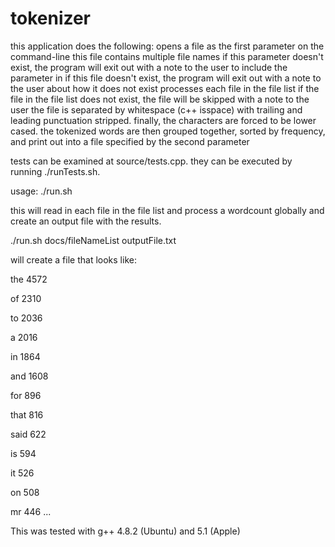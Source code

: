 tokenizer
=========
this application does the following:
	opens a file as the first parameter on the command-line
		this file contains multiple file names
			if this parameter doesn't exist, the program will exit out with a note to the user to include the parameter in
			if this file doesn't exist, the program will exit out with a note to the user about how it does not exist
	processes each file in the file list
		if the file in the file list does not exist, the file will be skipped with a note to the user
	the file is separated by whitespace (c++ isspace) with trailing and leading punctuation stripped. finally, the characters are forced to be lower cased.
	the tokenized words are then grouped together, sorted by frequency, and print out into a file specified by the second parameter

tests can be examined at source/tests.cpp. they can be executed by running ./runTests.sh.

usage: 
./run.sh <inputFileWithMultipleFileNames> <outputFileName>

this will read in each file in the file list and process a wordcount globally and create an output file with the results.

./run.sh docs/fileNameList outputFile.txt 

will create a file that looks like:

the	4572

of	2310

to	2036

a	2016

in	1864

and	1608

for	896

that	816

said	622

is	594

it	526

on	508

mr	446
...

This was tested with g++ 4.8.2 (Ubuntu) and 5.1 (Apple)